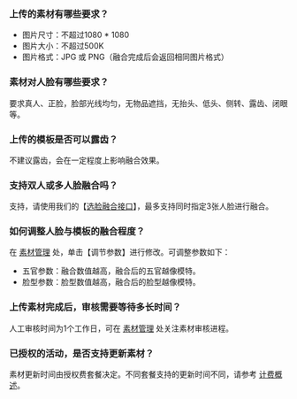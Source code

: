 ### 上传的素材有哪些要求？
- 图片尺寸：不超过1080 \* 1080
- 图片大小：不超过500K
- 图片格式：JPG 或 PNG（融合完成后会返回相同图片格式）

### 素材对人脸有哪些要求？
要求真人、正脸，脸部光线均匀，无物品遮挡，无抬头、低头、侧转、露齿、闭眼等。

### 上传的模板是否可以露齿？
不建议露齿，会在一定程度上影响融合效果。

### 支持双人或多人脸融合吗？
支持，请使用我们的【[选脸融合接口](https://cloud.tencent.com/document/product/670/37736)】，最多支持同时指定3张人脸进行融合。

### 如何调整人脸与模板的融合程度？
在 [素材管理]( https://console.cloud.tencent.com/facefusion)  处，单击【调节参数】进行修改。可调整参数如下：
- 五官参数：融合数值越高，融合后的五官越像模特。
- 脸型参数：脸型数值越高，融合后的脸型越像模特。

### 上传素材完成后，审核需要等待多长时间？
人工审核时间为1个工作日，可在 [素材管理](https://console.cloud.tencent.com/ai/facemerge/index) 处关注素材审核进程。

### 已授权的活动，是否支持更新素材？
素材更新时间由授权费套餐决定。不同套餐支持的更新时间不同，请参考 [计费概述](https://cloud.tencent.com/document/product/670/14521)。
